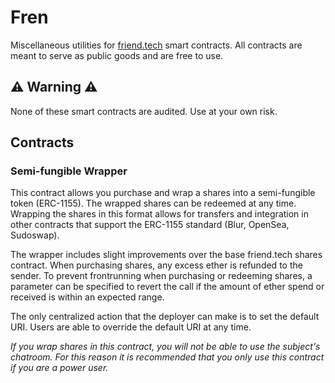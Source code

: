 # Fren

Miscellaneous utilities for [friend.tech](friend.tech) smart contracts. All contracts are meant to serve as 
public goods and are free to use.

## :warning: Warning :warning:

None of these smart contracts are audited. Use at your own risk.

## Contracts 

### Semi-fungible Wrapper

This contract allows you purchase and wrap a shares into a semi-fungible token (ERC-1155). 
The wrapped shares can be redeemed at any time. Wrapping the shares in this format 
allows for transfers and integration in other contracts that support the ERC-1155 standard 
(Blur, OpenSea, Sudoswap).

The wrapper includes slight improvements over the base friend.tech shares contract. When purchasing
shares, any excess ether is refunded to the sender. To prevent frontrunning when purchasing or redeeming shares, a 
parameter can be specified to revert the call if the amount of ether spend or received is within an expected range.

The only centralized action that the deployer can make is to set the default URI. Users are 
able to override the default URI at any time.

*If you wrap shares in this contract, you will not be able to use the subject's chatroom. For this reason it is
recommended that you only use this contract if you are a power user.*